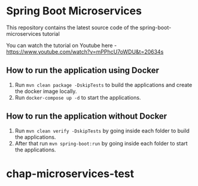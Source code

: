 # Spring Boot Microservices
This repository contains the latest source code of the spring-boot-microservices tutorial

You can watch the tutorial on Youtube here - https://www.youtube.com/watch?v=mPPhcU7oWDU&t=20634s

## How to run the application using Docker

1. Run `mvn clean package -DskipTests` to build the applications and create the docker image locally.
2. Run `docker-compose up -d` to start the applications.

## How to run the application without Docker

1. Run `mvn clean verify -DskipTests` by going inside each folder to build the applications.
2. After that run `mvn spring-boot:run` by going inside each folder to start the applications.

# chap-microservices-test

